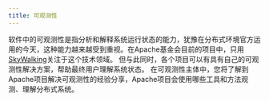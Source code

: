 ```yaml
---
title: 可观测性
---
```


软件中的可观测性是指分析和解释系统运行状态的能力，犹豫在分布式环境官方运用的今天，这种能力越来越受到重视。在Apache基金会目前的项目中，只用[SkyWalking](https://skywalking.apache.org)关注于这个技术领域。
但与此同时，各个项目可以有具有自己的可观测性解决方案，帮助最终用户理解系统状态。
在可观测性主体中，您将了解到Apache项目解决可观测性的经验分享，Apache项目会使用哪些工具和方法观测、理解分布式系统。
